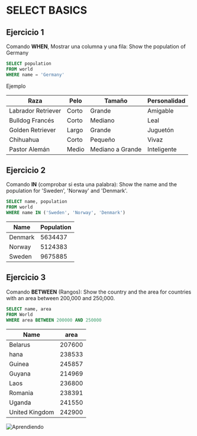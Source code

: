# SELECT BASICS

## Ejercicio 1

Comando **WHEN**, Mostrar una columna y una fila: Show the population of Germany

```sql
SELECT population 
FROM world
WHERE name = 'Germany'
```
Ejemplo

| Raza | Pelo | Tamaño | Personalidad |
| --- | --- | --- | --- |
| Labrador Retriever | Corto | Grande | Amigable |
| Bulldog Francés | Corto | Mediano | Leal |
| Golden Retriever | Largo | Grande | Juguetón |
| Chihuahua | Corto | Pequeño | Vivaz |
| Pastor Alemán | Medio | Mediano a Grande | Inteligente |



## Ejercicio 2

Comando **IN** (comprobar si esta una palabra): Show the name and the population for 'Sweden', 'Norway' and 'Denmark'.

```sql
SELECT name, population
FROM world
WHERE name IN ('Sweden', 'Norway', 'Denmark')
```


| Name | Population |
|---|---|
|Denmark| 5634437 |
|Norway |	5124383 |
|Sweden |	9675885 |




## Ejercicio 3

Comando **BETWEEN** (Rangos): Show the country and the area for countries with an area between 200,000 and 250,000.

```sql
SELECT name, area
FROM World
WHERE area BETWEEN 200000 AND 250000
````

| Name | area |
|--|--|
|Belarus|	207600|
|hana	|238533|
|Guinea |	245857 |
|Guyana |	214969|
|Laos |	236800 |
|Romania|	238391|
|Uganda	|241550|
|United Kingdom	|242900|



















![Aprendiendo](https://cdn-icons-png.flaticon.com/512/2306/2306173.png)











